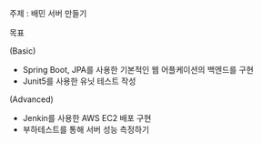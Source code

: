 주제 : 배민 서버 만들기

목표

(Basic)
- Spring Boot, JPA를 사용한 기본적인 웹 어플케이션의 백엔드를 구현
- Junit5를 사용한 유닛 테스트 작성

(Advanced)
- Jenkin를 사용한 AWS EC2 배포 구현
- 부하테스트를 통해 서버 성능 측정하기 



